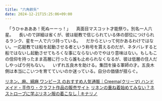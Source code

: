 ```yaml
---
title: "六角鈴矢"
date: 2024-12-21T15:25:06+09:00
---
```

　「うひゃあああ！死ぬーーっ！」
　真面目マスコット才能祭り。別名一人六星。
　長いので詳細は省くが、彼は艇教で信じられている体の部位につけられるランク、星を一人で六つ持っている。
　だからといって何かあるわけではない。一応艇教では船を起動させる者という称号を貰えるのだが、ネタバレすると船ではないし起動させてもろくな事にならないのでやはり意味はない。もしもこの信仰を持ったまま高層に行ったら誰も止められなくなるが、彼は低層の住人だしやっぱり何もない。
　いずれ五良木を助ける。集団を操る軍師の才。五良木側は本当にこいつを育てていいのか迷っている。自分の価値が揺らぐ。

 [リネン、麻、綿麻 ワンピース のおすすめ人気通販｜Creema(クリーマ) ハンドメイド・手作り・クラフト作品の販売サイト](https://www.creema.jp/listing/268?material=6)
 [リネンの重ね着始めてみない？ネストローブに学ぶリネン服の着こなし \| キナリノ](https://kinarino.jp/cat1/10103)
